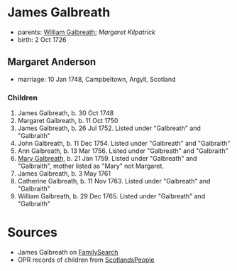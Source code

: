 # James Galbreath

- parents: [William Galbreath](galbreath-william-1701.md); *Margaret Kilpatrick*
- birth: 2 Oct 1726

## Margaret Anderson

- marriage: 10 Jan 1748, Campbeltown, Argyll, Scotland 

### Children

1. James Galbreath, b. 30 Oct 1748
2. Margaret Galbreath, b. 11 Oct 1750
3. James Galbreath, b. 26 Jul 1752.  Listed under "Galbreath" and "Galbraith"
4. John Galbreath, b. 11 Dec 1754. Listed under "Galbreath" and "Galbraith"
5. Ann Galbreath, b. 13 Mar 1756. Listed under "Galbreath" and "Galbraith"
6. [Mary Galbreath](galbreath-mary-1759.md), b. 21 Jan 1759. Listed under "Galbreath" and "Galbraith", mother listed as "Mary" not Margaret.
7. James Galbreath, b. 3 May 1761
8. Catherine Galbreath, b. 11 Nov 1763. Listed under "Galbreath" and "Galbraith"
9. William Galbreath, b. 29 Dec 1765. Listed under "Galbreath" and "Galbraith"

# Sources

- James Galbreath on [FamilySearch](https://www.familysearch.org/tree/person/KCQW-GZT)
- OPR records of children from [ScotlandsPeople](https://www.scotlandspeople.gov.uk/record-results?search_type=people&event=%28B%20OR%20C%20OR%20S%29&record_type%5B0%5D=opr_births&church_type=Old%20Parish%20Registers&dl_cat=church&dl_rec=church-births-baptisms&surname=galbreath&surname_so=fuzzy&forename_so=starts&from_year=1748&to_year=1770&parent_names=galb&parent_names_so=starts&parent_name_two=anderson&parent_name_two_so=fuzzy&county=ARGYLL&record=Church%20of%20Scotland%20%28old%20parish%20registers%29%20Roman%20Catholic%20Church%20Other%20churches&rd_real_name%5B0%5D=CAMPBELTOWN%20%28LANDWARD%29%20OR%20CAMPBELTOWN%20%28BURGH%29%20OR%20CAMPBELTOWN&rd_display_name%5B0%5D=CAMPBELTOWN%20%28LANDWARD%29%7CCAMPBELTOWN%20%28BURGH%29%7CCAMPBELTOWN_CAMPBELTOWN&rd_label%5B0%5D=CAMPBELTOWN&rd_name%5B0%5D=CAMPBELTOWN%20%2ALANDWARD%2A%20OR%20CAMPBELTOWN%20%2ABURGH%2A%20OR%20CAMPBELTOWN&sort=asc&order=Date&field=year)
